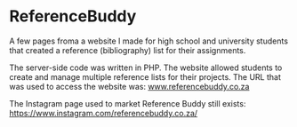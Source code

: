 # ReferenceBuddy
A few pages froma a website I made for high school and university students that created a reference (bibliography) list for their assignments.

The server-side code was written in PHP. The website allowed students to create and manage multiple reference lists for their projects. The URL that was used to access the website was: www.referencebuddy.co.za

The Instagram page used to market Reference Buddy still exists: https://www.instagram.com/referencebuddy.co.za/
